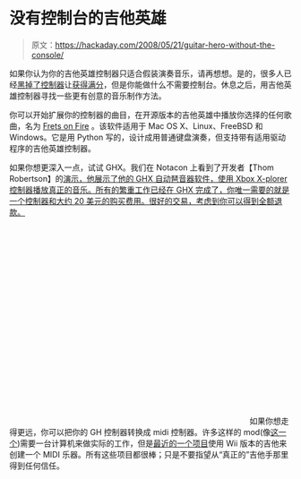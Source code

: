 # 没有控制台的吉他英雄

> 原文：<https://hackaday.com/2008/05/21/guitar-hero-without-the-console/>

如果你认为你的吉他英雄控制器只适合假装演奏音乐，请再想想。是的，很多人已经[黑掉了控制器](http://www.autoguitarhero.com/)让[获得满分](http://slashbot.wordpress.com/)，但是你能做什么不需要控制台。休息之后，用吉他英雄控制器寻找一些更有创意的音乐制作方法。

你可以开始扩展你的控制器的曲目，在开源版本的吉他英雄中播放你选择的任何歌曲，名为 [Frets on Fire](http://fretsonfire.sourceforge.net/) 。该软件适用于 Mac OS X、Linux、FreeBSD 和 Windows。它是用 Python 写的，设计成用普通键盘演奏，但支持带有适用驱动程序的吉他英雄控制器。

如果你想更深入一点，试试 GHX。我们在 Notacon 上看到了开发者【Thom Robertson】的[演示，他展示了他的 GHX 自动琶音器软件，使用 Xbox X-plorer 控制器播放真正的音乐。所有的繁重工作已经在 GHX 完成了，你唯一需要的就是一个控制器和大约 20 美元的购买费用。很好的交易，考虑到你可以得到全额退款。](http://www.hackaday.com/2008/04/06/notacon-2008-circuit-bending-intro/)

<object width="425" height="355"><param name="movie" value="http://www.youtube.com/v/JDd4E6bgLfs"> <param name="wmode" value="transparent"></object> 
如果你想走得更远，你可以把你的 GH 控制器转换成 midi 控制器。许多这样的 mod(像[这一个](http://hackedgadgets.com/2007/12/18/wii-guitar-hero-hack/))需要一台计算机来做实际的工作，但是[最近的一个项目](http://slapyak.wordpress.com/guitar-hero-midi-controller/)使用 Wii 版本的吉他来创建一个 MIDI 乐器。所有这些项目都很棒；只是不要指望从“真正的”吉他手那里得到任何信任。